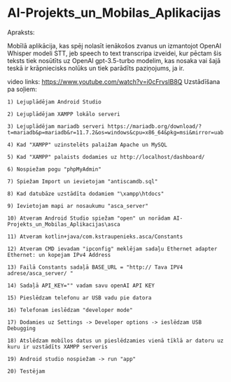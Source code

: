 # AI-Projekts_un_Mobilas_Aplikacijas
Apraksts:

Mobīlā aplikācija, kas spēj nolasīt ienākošos zvanus un izmantojot OpenAI Whisper modeli STT, jeb speech to text transcripa izveidei,
kur pēctam šis teksts tiek nosūtīts uz OpenAI gpt-3.5-turbo modelim, kas nosaka vai šajā teskā ir krāpniecisks nolūks un tiek parādīts paziņojums, ja ir.  

video links:
https://www.youtube.com/watch?v=i0cFrvsIB8Q
Uzstādīšana pa soļiem:

    1) Lejuplādējam Android Studio
    
    2) Lejuplādējam XAMPP lokālo serveri
    
    3) Lejuplādējam mariadb serveri https://mariadb.org/download/?t=mariadb&p=mariadb&r=11.7.2&os=windows&cpu=x86_64&pkg=msi&mirror=uab
    
    4) Kad "XAMPP" uzinstelēts palaižam Apache un MySQL
    
    5) Kad "XAMPP" palaists dodamies uz http://localhost/dashboard/
    
    6) Nospiežam pogu "phpMyAdmin"
    
    7) Spiežam Import un ievietojam "antiscamdb.sql"
    
    8) Kad datubāze uzstādīta dodamiem "\xampp\htdocs"
    
    9) Ievietojam mapi ar nosaukumu "asca_server"
    
    10) Atveram Android Studio spiežam "open" un norādam AI-Projekts_un_Mobilas_Aplikacijas\asca
    
    11) Atveram kotlin+java/com.kstraupenieks.asca/Constants
    
    12) Atveram CMD ievadam "ipconfig" meklējam sadaļu Ethernet adapter Ethernet: un kopejam IPv4 Address
    
    13) Failā Constants sadaļā BASE_URL = "http:// Tava IPV4 adrese/asca_server/ "
    
    14) Sadaļā API_KEY="" vadam savu openAI API KEY
    
    15) Pieslēdzam telefonu ar USB vadu pie datora
    
    16) Telefonam ieslēdzam "developer mode"
    
    17) Dodamies uz Settings -> Developer options -> ieslēdzam USB Debugging
    
    18) Atslēdzam mobīlos datus un pieslēdzamies vienā tīklā ar datoru uz kuru ir uzstādīts XAMPP serveris 
    
    19) Android studio nospiežam -> run "app"
    
    20) Testējam
    
    